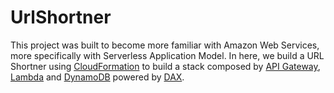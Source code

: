 # UrlShortner

This project was built to become more familiar with Amazon Web Services, more specifically with Serverless Application Model. In here, we build a URL Shortner using [CloudFormation](https://aws.amazon.com/cloudformation/) to build a stack composed by [API Gateway](https://aws.amazon.com/api-gateway/), [Lambda](https://aws.amazon.com/lambda/) and [DynamoDB](https://aws.amazon.com/dynamodb/) powered by [DAX](https://aws.amazon.com/dynamodb/dax/).

